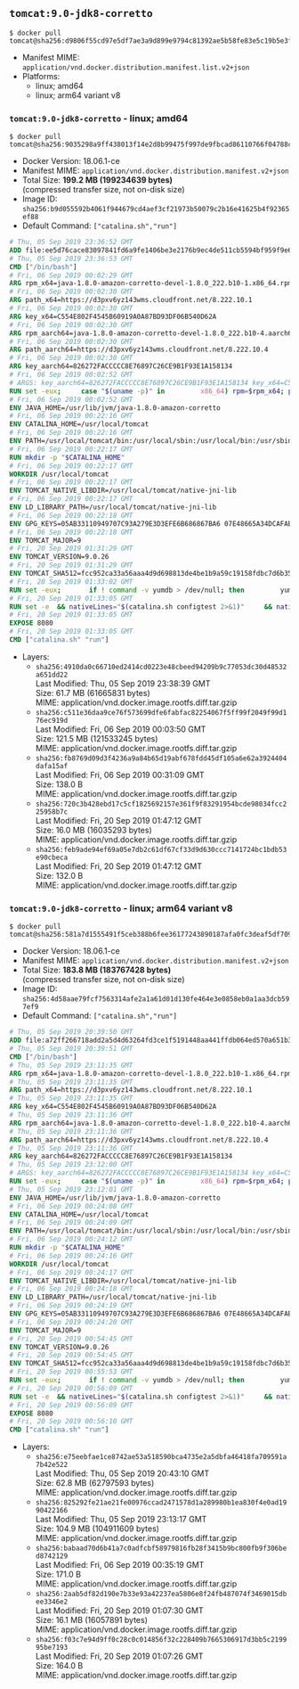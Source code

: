 ## `tomcat:9.0-jdk8-corretto`

```console
$ docker pull tomcat@sha256:d9806f55cd97e5df7ae3a9d899e9794c81392ae5b58fe83e5c19b5e3f72cdbf9
```

-	Manifest MIME: `application/vnd.docker.distribution.manifest.list.v2+json`
-	Platforms:
	-	linux; amd64
	-	linux; arm64 variant v8

### `tomcat:9.0-jdk8-corretto` - linux; amd64

```console
$ docker pull tomcat@sha256:9035298a9ff438013f14e2d8b99475f997de9fbcad86110766f04788c4f8a55c
```

-	Docker Version: 18.06.1-ce
-	Manifest MIME: `application/vnd.docker.distribution.manifest.v2+json`
-	Total Size: **199.2 MB (199234639 bytes)**  
	(compressed transfer size, not on-disk size)
-	Image ID: `sha256:b9d055592b4061f944679cd4aef3cf21973b50079c2b16e41625b4f92365ef88`
-	Default Command: `["catalina.sh","run"]`

```dockerfile
# Thu, 05 Sep 2019 23:36:52 GMT
ADD file:ee5d76cace83097841fd6a9fe1406be3e2176b9ec4de511cb5594bf959f9e657 in / 
# Thu, 05 Sep 2019 23:36:53 GMT
CMD ["/bin/bash"]
# Fri, 06 Sep 2019 00:02:29 GMT
ARG rpm_x64=java-1.8.0-amazon-corretto-devel-1.8.0_222.b10-1.x86_64.rpm
# Fri, 06 Sep 2019 00:02:30 GMT
ARG path_x64=https://d3pxv6yz143wms.cloudfront.net/8.222.10.1
# Fri, 06 Sep 2019 00:02:30 GMT
ARG key_x64=C554E802F4545B60919A0A87BD93DF06B540D62A
# Fri, 06 Sep 2019 00:02:30 GMT
ARG rpm_aarch64=java-1.8.0-amazon-corretto-devel-1.8.0_222.b10-4.aarch64.rpm
# Fri, 06 Sep 2019 00:02:30 GMT
ARG path_aarch64=https://d3pxv6yz143wms.cloudfront.net/8.222.10.4
# Fri, 06 Sep 2019 00:02:30 GMT
ARG key_aarch64=826272FACCCCC8E76897C26CE9B1F93E1A158134
# Fri, 06 Sep 2019 00:02:52 GMT
# ARGS: key_aarch64=826272FACCCCC8E76897C26CE9B1F93E1A158134 key_x64=C554E802F4545B60919A0A87BD93DF06B540D62A path_aarch64=https://d3pxv6yz143wms.cloudfront.net/8.222.10.4 path_x64=https://d3pxv6yz143wms.cloudfront.net/8.222.10.1 rpm_aarch64=java-1.8.0-amazon-corretto-devel-1.8.0_222.b10-4.aarch64.rpm rpm_x64=java-1.8.0-amazon-corretto-devel-1.8.0_222.b10-1.x86_64.rpm
RUN set -eux;     case "$(uname -p)" in         x86_64) rpm=$rpm_x64; path=$path_x64; key=$key_x64 ;;         aarch64) rpm=$rpm_aarch64; path=$path_aarch64; key=$key_aarch64 ;;         *) echo >&2 "Unsupported architecture $(uname -p)."; exit 1 ;;     esac;         curl -O $path/$rpm     && export GNUPGHOME="$(mktemp -d)"     && gpg --batch --keyserver ha.pool.sks-keyservers.net --recv-keys $key     && gpg --armor --export $key > corretto.asc     && rpm --import corretto.asc     && rpm -K $rpm     && rpm -i $rpm     && rm -r $GNUPGHOME corretto.asc $rpm     && yum install -y fontconfig     && yum clean all
# Fri, 06 Sep 2019 00:02:52 GMT
ENV JAVA_HOME=/usr/lib/jvm/java-1.8.0-amazon-corretto
# Fri, 06 Sep 2019 00:22:16 GMT
ENV CATALINA_HOME=/usr/local/tomcat
# Fri, 06 Sep 2019 00:22:16 GMT
ENV PATH=/usr/local/tomcat/bin:/usr/local/sbin:/usr/local/bin:/usr/sbin:/usr/bin:/sbin:/bin
# Fri, 06 Sep 2019 00:22:17 GMT
RUN mkdir -p "$CATALINA_HOME"
# Fri, 06 Sep 2019 00:22:17 GMT
WORKDIR /usr/local/tomcat
# Fri, 06 Sep 2019 00:22:17 GMT
ENV TOMCAT_NATIVE_LIBDIR=/usr/local/tomcat/native-jni-lib
# Fri, 06 Sep 2019 00:22:17 GMT
ENV LD_LIBRARY_PATH=/usr/local/tomcat/native-jni-lib
# Fri, 06 Sep 2019 00:22:18 GMT
ENV GPG_KEYS=05AB33110949707C93A279E3D3EFE6B686867BA6 07E48665A34DCAFAE522E5E6266191C37C037D42 47309207D818FFD8DCD3F83F1931D684307A10A5 541FBE7D8F78B25E055DDEE13C370389288584E7 61B832AC2F1C5A90F0F9B00A1C506407564C17A3 79F7026C690BAA50B92CD8B66A3AD3F4F22C4FED 9BA44C2621385CB966EBA586F72C284D731FABEE A27677289986DB50844682F8ACB77FC2E86E29AC A9C5DF4D22E99998D9875A5110C01C5A2F6059E7 DCFD35E0BF8CA7344752DE8B6FB21E8933C60243 F3A04C595DB5B6A5F1ECA43E3B7BBB100D811BBE F7DA48BB64BCB84ECBA7EE6935CD23C10D498E23
# Fri, 06 Sep 2019 00:22:18 GMT
ENV TOMCAT_MAJOR=9
# Fri, 20 Sep 2019 01:31:29 GMT
ENV TOMCAT_VERSION=9.0.26
# Fri, 20 Sep 2019 01:31:29 GMT
ENV TOMCAT_SHA512=fcc952ca33a56aaa4d9d698813de4be1b9a59c19158fdbc7d6b35ea8b04732883887ea0131b564aa16d99f21ce7f6034308de55b4efc9a0ceea2f3ddd0c768cd
# Fri, 20 Sep 2019 01:33:02 GMT
RUN set -eux; 		if ! command -v yumdb > /dev/null; then 		yum install -y yum-utils; 		yumdb set reason dep yum-utils; 	fi; 	if [ -f /etc/oracle-release ]; then 		yumdb set reason user filesystem; 	fi; 	_yum_install_temporary() { ( set -eu +x; 		local pkg todo=''; 		for pkg; do 			if ! rpm --query "$pkg" > /dev/null 2>&1; then 				todo="$todo $pkg"; 			fi; 		done; 		if [ -n "$todo" ]; then 			set -x; 			yum install -y $todo; 			yumdb set reason dep $todo; 		fi; 	) }; 	_yum_install_temporary gzip tar; 		ddist() { 		local f="$1"; shift; 		local distFile="$1"; shift; 		local success=; 		local distUrl=; 		for distUrl in 			'https://www.apache.org/dyn/closer.cgi?action=download&filename=' 			https://www-us.apache.org/dist/ 			https://www.apache.org/dist/ 			https://archive.apache.org/dist/ 		; do 			if curl -fL -o "$f" "$distUrl$distFile" && [ -s "$f" ]; then 				success=1; 				break; 			fi; 		done; 		[ -n "$success" ]; 	}; 		ddist 'tomcat.tar.gz' "tomcat/tomcat-$TOMCAT_MAJOR/v$TOMCAT_VERSION/bin/apache-tomcat-$TOMCAT_VERSION.tar.gz"; 	echo "$TOMCAT_SHA512 *tomcat.tar.gz" | sha512sum --strict --check -; 	ddist 'tomcat.tar.gz.asc' "tomcat/tomcat-$TOMCAT_MAJOR/v$TOMCAT_VERSION/bin/apache-tomcat-$TOMCAT_VERSION.tar.gz.asc"; 	export GNUPGHOME="$(mktemp -d)"; 	for key in $GPG_KEYS; do 		gpg --batch --keyserver ha.pool.sks-keyservers.net --recv-keys "$key"; 	done; 	gpg --batch --verify tomcat.tar.gz.asc tomcat.tar.gz; 	tar -xf tomcat.tar.gz --strip-components=1; 	rm bin/*.bat; 	rm tomcat.tar.gz*; 	command -v gpgconf && gpgconf --kill all || :; 	rm -rf "$GNUPGHOME"; 		nativeBuildDir="$(mktemp -d)"; 	tar -xf bin/tomcat-native.tar.gz -C "$nativeBuildDir" --strip-components=1; 	_yum_install_temporary 		apr-devel 		gcc 		make 		openssl-devel 	; 	( 		export CATALINA_HOME="$PWD"; 		cd "$nativeBuildDir/native"; 		aprConfig="$(command -v apr-1-config)"; 		./configure 			--libdir="$TOMCAT_NATIVE_LIBDIR" 			--prefix="$CATALINA_HOME" 			--with-apr="$aprConfig" 			--with-java-home="$JAVA_HOME" 			--with-ssl=yes; 		make -j "$(nproc)"; 		make install; 	); 	rm -rf "$nativeBuildDir"; 	rm bin/tomcat-native.tar.gz; 		deps="$( 		find "$TOMCAT_NATIVE_LIBDIR" -type f -executable -exec ldd '{}' ';' 			| awk '/=>/ && $(NF-1) != "=>" { print $(NF-1) }' 			| sort -u 			| xargs -r rpm --query --whatprovides 			| sort -u 	)"; 	[ -z "$deps" ] || yumdb set reason user $deps; 		yum autoremove -y; 	yum clean all; 	rm -rf /var/cache/yum; 		find ./bin/ -name '*.sh' -exec sed -ri 's|^#!/bin/sh$|#!/usr/bin/env bash|' '{}' +; 		chmod -R +rX .; 	chmod 777 logs temp work
# Fri, 20 Sep 2019 01:33:05 GMT
RUN set -e 	&& nativeLines="$(catalina.sh configtest 2>&1)" 	&& nativeLines="$(echo "$nativeLines" | grep 'Apache Tomcat Native')" 	&& nativeLines="$(echo "$nativeLines" | sort -u)" 	&& if ! echo "$nativeLines" | grep 'INFO: Loaded APR based Apache Tomcat Native library' >&2; then 		echo >&2 "$nativeLines"; 		exit 1; 	fi
# Fri, 20 Sep 2019 01:33:05 GMT
EXPOSE 8080
# Fri, 20 Sep 2019 01:33:05 GMT
CMD ["catalina.sh" "run"]
```

-	Layers:
	-	`sha256:4910da0c66710ed2414cd0223e48cbeed94209b9c77053dc30d48532a651dd22`  
		Last Modified: Thu, 05 Sep 2019 23:38:39 GMT  
		Size: 61.7 MB (61665831 bytes)  
		MIME: application/vnd.docker.image.rootfs.diff.tar.gzip
	-	`sha256:c511e36daa9ce76f573699dfe6fabfac82254067f5ff99f2049f99d176ec919d`  
		Last Modified: Fri, 06 Sep 2019 00:03:50 GMT  
		Size: 121.5 MB (121533245 bytes)  
		MIME: application/vnd.docker.image.rootfs.diff.tar.gzip
	-	`sha256:fb8769d09d3f4236a9a84b65d19abf678fdd45df105a6e62a3924404dafa15af`  
		Last Modified: Fri, 06 Sep 2019 00:31:09 GMT  
		Size: 138.0 B  
		MIME: application/vnd.docker.image.rootfs.diff.tar.gzip
	-	`sha256:720c3b428ebd17c5cf1825692157e361f9f83291954bcde98034fcc225958b7c`  
		Last Modified: Fri, 20 Sep 2019 01:47:12 GMT  
		Size: 16.0 MB (16035293 bytes)  
		MIME: application/vnd.docker.image.rootfs.diff.tar.gzip
	-	`sha256:feb9ade94ef69a05e7db2c61df67cf33d9d630ccc7141724bc1bdb53e90cbeca`  
		Last Modified: Fri, 20 Sep 2019 01:47:12 GMT  
		Size: 132.0 B  
		MIME: application/vnd.docker.image.rootfs.diff.tar.gzip

### `tomcat:9.0-jdk8-corretto` - linux; arm64 variant v8

```console
$ docker pull tomcat@sha256:581a7d1555491f5ceb388b6fee36177243890187afa0fc3deaf5df7092b81302
```

-	Docker Version: 18.06.1-ce
-	Manifest MIME: `application/vnd.docker.distribution.manifest.v2+json`
-	Total Size: **183.8 MB (183767428 bytes)**  
	(compressed transfer size, not on-disk size)
-	Image ID: `sha256:4d58aae79fcf7563314afe2a1a61d01d130fe464e3e0858eb0a1aa3dcb597ef9`
-	Default Command: `["catalina.sh","run"]`

```dockerfile
# Thu, 05 Sep 2019 20:39:50 GMT
ADD file:a72ff266718add2a5d4d63264fd3ce1f5191448aa441ffdb064ed570a651b36a in / 
# Thu, 05 Sep 2019 20:39:51 GMT
CMD ["/bin/bash"]
# Thu, 05 Sep 2019 23:11:35 GMT
ARG rpm_x64=java-1.8.0-amazon-corretto-devel-1.8.0_222.b10-1.x86_64.rpm
# Thu, 05 Sep 2019 23:11:35 GMT
ARG path_x64=https://d3pxv6yz143wms.cloudfront.net/8.222.10.1
# Thu, 05 Sep 2019 23:11:35 GMT
ARG key_x64=C554E802F4545B60919A0A87BD93DF06B540D62A
# Thu, 05 Sep 2019 23:11:36 GMT
ARG rpm_aarch64=java-1.8.0-amazon-corretto-devel-1.8.0_222.b10-4.aarch64.rpm
# Thu, 05 Sep 2019 23:11:36 GMT
ARG path_aarch64=https://d3pxv6yz143wms.cloudfront.net/8.222.10.4
# Thu, 05 Sep 2019 23:11:36 GMT
ARG key_aarch64=826272FACCCCC8E76897C26CE9B1F93E1A158134
# Thu, 05 Sep 2019 23:12:00 GMT
# ARGS: key_aarch64=826272FACCCCC8E76897C26CE9B1F93E1A158134 key_x64=C554E802F4545B60919A0A87BD93DF06B540D62A path_aarch64=https://d3pxv6yz143wms.cloudfront.net/8.222.10.4 path_x64=https://d3pxv6yz143wms.cloudfront.net/8.222.10.1 rpm_aarch64=java-1.8.0-amazon-corretto-devel-1.8.0_222.b10-4.aarch64.rpm rpm_x64=java-1.8.0-amazon-corretto-devel-1.8.0_222.b10-1.x86_64.rpm
RUN set -eux;     case "$(uname -p)" in         x86_64) rpm=$rpm_x64; path=$path_x64; key=$key_x64 ;;         aarch64) rpm=$rpm_aarch64; path=$path_aarch64; key=$key_aarch64 ;;         *) echo >&2 "Unsupported architecture $(uname -p)."; exit 1 ;;     esac;         curl -O $path/$rpm     && export GNUPGHOME="$(mktemp -d)"     && gpg --batch --keyserver ha.pool.sks-keyservers.net --recv-keys $key     && gpg --armor --export $key > corretto.asc     && rpm --import corretto.asc     && rpm -K $rpm     && rpm -i $rpm     && rm -r $GNUPGHOME corretto.asc $rpm     && yum install -y fontconfig     && yum clean all
# Thu, 05 Sep 2019 23:12:01 GMT
ENV JAVA_HOME=/usr/lib/jvm/java-1.8.0-amazon-corretto
# Fri, 06 Sep 2019 00:24:08 GMT
ENV CATALINA_HOME=/usr/local/tomcat
# Fri, 06 Sep 2019 00:24:09 GMT
ENV PATH=/usr/local/tomcat/bin:/usr/local/sbin:/usr/local/bin:/usr/sbin:/usr/bin:/sbin:/bin
# Fri, 06 Sep 2019 00:24:12 GMT
RUN mkdir -p "$CATALINA_HOME"
# Fri, 06 Sep 2019 00:24:16 GMT
WORKDIR /usr/local/tomcat
# Fri, 06 Sep 2019 00:24:17 GMT
ENV TOMCAT_NATIVE_LIBDIR=/usr/local/tomcat/native-jni-lib
# Fri, 06 Sep 2019 00:24:18 GMT
ENV LD_LIBRARY_PATH=/usr/local/tomcat/native-jni-lib
# Fri, 06 Sep 2019 00:24:19 GMT
ENV GPG_KEYS=05AB33110949707C93A279E3D3EFE6B686867BA6 07E48665A34DCAFAE522E5E6266191C37C037D42 47309207D818FFD8DCD3F83F1931D684307A10A5 541FBE7D8F78B25E055DDEE13C370389288584E7 61B832AC2F1C5A90F0F9B00A1C506407564C17A3 79F7026C690BAA50B92CD8B66A3AD3F4F22C4FED 9BA44C2621385CB966EBA586F72C284D731FABEE A27677289986DB50844682F8ACB77FC2E86E29AC A9C5DF4D22E99998D9875A5110C01C5A2F6059E7 DCFD35E0BF8CA7344752DE8B6FB21E8933C60243 F3A04C595DB5B6A5F1ECA43E3B7BBB100D811BBE F7DA48BB64BCB84ECBA7EE6935CD23C10D498E23
# Fri, 06 Sep 2019 00:24:20 GMT
ENV TOMCAT_MAJOR=9
# Fri, 20 Sep 2019 00:54:45 GMT
ENV TOMCAT_VERSION=9.0.26
# Fri, 20 Sep 2019 00:54:45 GMT
ENV TOMCAT_SHA512=fcc952ca33a56aaa4d9d698813de4be1b9a59c19158fdbc7d6b35ea8b04732883887ea0131b564aa16d99f21ce7f6034308de55b4efc9a0ceea2f3ddd0c768cd
# Fri, 20 Sep 2019 00:55:53 GMT
RUN set -eux; 		if ! command -v yumdb > /dev/null; then 		yum install -y yum-utils; 		yumdb set reason dep yum-utils; 	fi; 	if [ -f /etc/oracle-release ]; then 		yumdb set reason user filesystem; 	fi; 	_yum_install_temporary() { ( set -eu +x; 		local pkg todo=''; 		for pkg; do 			if ! rpm --query "$pkg" > /dev/null 2>&1; then 				todo="$todo $pkg"; 			fi; 		done; 		if [ -n "$todo" ]; then 			set -x; 			yum install -y $todo; 			yumdb set reason dep $todo; 		fi; 	) }; 	_yum_install_temporary gzip tar; 		ddist() { 		local f="$1"; shift; 		local distFile="$1"; shift; 		local success=; 		local distUrl=; 		for distUrl in 			'https://www.apache.org/dyn/closer.cgi?action=download&filename=' 			https://www-us.apache.org/dist/ 			https://www.apache.org/dist/ 			https://archive.apache.org/dist/ 		; do 			if curl -fL -o "$f" "$distUrl$distFile" && [ -s "$f" ]; then 				success=1; 				break; 			fi; 		done; 		[ -n "$success" ]; 	}; 		ddist 'tomcat.tar.gz' "tomcat/tomcat-$TOMCAT_MAJOR/v$TOMCAT_VERSION/bin/apache-tomcat-$TOMCAT_VERSION.tar.gz"; 	echo "$TOMCAT_SHA512 *tomcat.tar.gz" | sha512sum --strict --check -; 	ddist 'tomcat.tar.gz.asc' "tomcat/tomcat-$TOMCAT_MAJOR/v$TOMCAT_VERSION/bin/apache-tomcat-$TOMCAT_VERSION.tar.gz.asc"; 	export GNUPGHOME="$(mktemp -d)"; 	for key in $GPG_KEYS; do 		gpg --batch --keyserver ha.pool.sks-keyservers.net --recv-keys "$key"; 	done; 	gpg --batch --verify tomcat.tar.gz.asc tomcat.tar.gz; 	tar -xf tomcat.tar.gz --strip-components=1; 	rm bin/*.bat; 	rm tomcat.tar.gz*; 	command -v gpgconf && gpgconf --kill all || :; 	rm -rf "$GNUPGHOME"; 		nativeBuildDir="$(mktemp -d)"; 	tar -xf bin/tomcat-native.tar.gz -C "$nativeBuildDir" --strip-components=1; 	_yum_install_temporary 		apr-devel 		gcc 		make 		openssl-devel 	; 	( 		export CATALINA_HOME="$PWD"; 		cd "$nativeBuildDir/native"; 		aprConfig="$(command -v apr-1-config)"; 		./configure 			--libdir="$TOMCAT_NATIVE_LIBDIR" 			--prefix="$CATALINA_HOME" 			--with-apr="$aprConfig" 			--with-java-home="$JAVA_HOME" 			--with-ssl=yes; 		make -j "$(nproc)"; 		make install; 	); 	rm -rf "$nativeBuildDir"; 	rm bin/tomcat-native.tar.gz; 		deps="$( 		find "$TOMCAT_NATIVE_LIBDIR" -type f -executable -exec ldd '{}' ';' 			| awk '/=>/ && $(NF-1) != "=>" { print $(NF-1) }' 			| sort -u 			| xargs -r rpm --query --whatprovides 			| sort -u 	)"; 	[ -z "$deps" ] || yumdb set reason user $deps; 		yum autoremove -y; 	yum clean all; 	rm -rf /var/cache/yum; 		find ./bin/ -name '*.sh' -exec sed -ri 's|^#!/bin/sh$|#!/usr/bin/env bash|' '{}' +; 		chmod -R +rX .; 	chmod 777 logs temp work
# Fri, 20 Sep 2019 00:56:09 GMT
RUN set -e 	&& nativeLines="$(catalina.sh configtest 2>&1)" 	&& nativeLines="$(echo "$nativeLines" | grep 'Apache Tomcat Native')" 	&& nativeLines="$(echo "$nativeLines" | sort -u)" 	&& if ! echo "$nativeLines" | grep 'INFO: Loaded APR based Apache Tomcat Native library' >&2; then 		echo >&2 "$nativeLines"; 		exit 1; 	fi
# Fri, 20 Sep 2019 00:56:09 GMT
EXPOSE 8080
# Fri, 20 Sep 2019 00:56:10 GMT
CMD ["catalina.sh" "run"]
```

-	Layers:
	-	`sha256:e75eebfae1ce8742ae53a518590bca4735e2a5dbfa46418fa709591a7b42e522`  
		Last Modified: Thu, 05 Sep 2019 20:43:10 GMT  
		Size: 62.8 MB (62797593 bytes)  
		MIME: application/vnd.docker.image.rootfs.diff.tar.gzip
	-	`sha256:825292fe21ae21fe00976ccad2471578d1a289980b1ea830f4e0ad1990422166`  
		Last Modified: Thu, 05 Sep 2019 23:13:17 GMT  
		Size: 104.9 MB (104911609 bytes)  
		MIME: application/vnd.docker.image.rootfs.diff.tar.gzip
	-	`sha256:babaad70d6b41a7c0adfcbf58979816fb28f3415b9bc800fb9f306bed8742129`  
		Last Modified: Fri, 06 Sep 2019 00:35:19 GMT  
		Size: 171.0 B  
		MIME: application/vnd.docker.image.rootfs.diff.tar.gzip
	-	`sha256:2aab5df82d190e7b33e93a42237ea5806e8f24fb487074f3469015dbee3346e2`  
		Last Modified: Fri, 20 Sep 2019 01:07:30 GMT  
		Size: 16.1 MB (16057891 bytes)  
		MIME: application/vnd.docker.image.rootfs.diff.tar.gzip
	-	`sha256:f03c7e94d9ff0c28c0c014856f32c228409b7665306917d3bb5c219995be7193`  
		Last Modified: Fri, 20 Sep 2019 01:07:26 GMT  
		Size: 164.0 B  
		MIME: application/vnd.docker.image.rootfs.diff.tar.gzip
